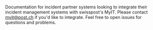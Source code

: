 Documentation for incident partner systems looking to integrate their incident management systems with swisspost's MyIT.
Please contact myit@post.ch if you'd like to integrate.
Feel free to open issues for questions and problems.
